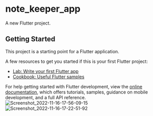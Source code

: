 # note_keeper_app

A new Flutter project.

## Getting Started

This project is a starting point for a Flutter application.

A few resources to get you started if this is your first Flutter project:

- [Lab: Write your first Flutter app](https://docs.flutter.dev/get-started/codelab)
- [Cookbook: Useful Flutter samples](https://docs.flutter.dev/cookbook)

For help getting started with Flutter development, view the
[online documentation](https://docs.flutter.dev/), which offers tutorials,
samples, guidance on mobile development, and a full API reference.
![Screenshot_2022-11-16-17-56-09-15](https://user-images.githubusercontent.com/111499619/202181304-fcff9f8b-93ab-4456-8048-d84538786129.png)
![Screenshot_2022-11-16-17-22-51-92](https://user-images.githubusercontent.com/111499619/202181357-c5afa76d-16f9-48d0-bf59-4bf5865bdeca.png)
